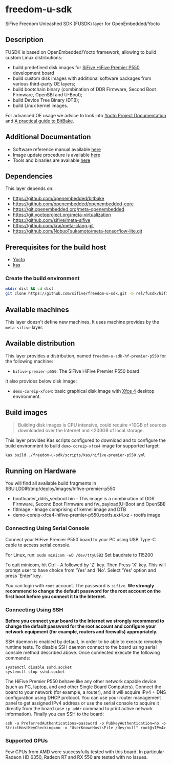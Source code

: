 # freedom-u-sdk
SiFive Freedom Unleashed SDK (FUSDK) layer for OpenEmbedded/Yocto

## Description

FUSDK is based on OpenEmbedded/Yocto framework, allowing to build custom Linux distributions:
- build predefined disk images for [SiFive HiFive Premier P550](https://www.sifive.com/boards/hifive-premier-p550) development board
- build custom disk images with additional software packages from various third-party OE layers;
- build bootchain binary (combination of DDR Firmware, Second Boot Firmware, OpenSBI and U-Boot); 
- build Device Tree Binary (DTB);
- build Linux kernel images.

For advanced OE usage we advice to look into [Yocto Project Documentation](http://docs.yoctoproject.org/) and [A practical guide to BitBake](https://a4z.gitlab.io/docs/BitBake/guide.html).

## Additional Documentation

- Software reference manual available [here](https://sifive.com/document-file/hifive-premier-p550-software-reference-manual)
- Image update procedure is available [here](https://www.sifive.com/document-file/hifive-premier-image-update-procedure)
- Tools and binaries are available [here](https://github.com/sifive/hifive-premier-p550-tools/tree/master)

## Dependencies

This layer depends on:
* https://github.com/openembedded/bitbake
* https://github.com/openembedded/openembedded-core
* https://git.openembedded.org/meta-openembedded
* https://git.yoctoproject.org/meta-virtualization
* https://github.com/sifive/meta-sifive
* https://github.com/kraj/meta-clang.git
* https://github.com/NobuoTsukamoto/meta-tensorflow-lite.git

## Prerequisites for the build host

* [Yocto](https://docs.yoctoproject.org/singleindex.html#compatible-linux-distribution)
* [kas](https://kas.readthedocs.io/en/latest/userguide.html#dependencies-installation)

### Create the build environment

```bash
mkdir dist && cd dist
git clone https://github.com/sifive/freedom-u-sdk.git -b rel/fusdk/hifive-premier-p550
```

## Available machines

This layer doesn't define new machines.
It uses machine provides by the `meta-sifive` layer.

## Available distribution

This layer provides a distribution, named `freedom-u-sdk-hf-premier-p550` for the following machine:
* `hifive-premier-p550`: The SiFive HiFive Premier P550 board

It also provides below disk image:
- `demo-coreip-xfce4`: basic graphical disk image with [Xfce 4](https://www.xfce.org/) desktop environment.

## Build images

>
> Building disk images is CPU intensive, could require <10GB of sources
> downloaded over the Internet and <200GB of local storage.

This layer provides Kas scripts configured to download and to configure the
build environment to build `demo-coreip-xfce4` image for supported target:

```bash
kas build ./freedom-u-sdk/scripts/kas/hifive-premier-p550.yml
```

## Running on Hardware

You will find all available build fragments in $BUILDDIR/tmp/deploy/images/hifive-premier-p550
* bootloader_ddr5_secboot.bin - This image is a combination of DDR Firmware, Second Boot Firmware and fw_payload(U-Boot and OpenSBI)
* fitImage - Image comprising of kernel image and DTB
* demo-coreip-xfce4-hifive-premier-p550.rootfs.ext4.xz - rootfs image

### Connecting Using Serial Console

Connect your HiFive Premier P550 board to your PC using USB Type-C cable to access serial console.

For Linux, run: `sudo minicom -wD /dev/ttyUSB2`
Set baudrate to 115200

To quit minicom, hit Ctrl - A followed by 'Z' key. Then Press 'X' key. This will
prompt user to have choice from 'Yes' and 'No'. Select 'Yes' option and press
'Enter' key.

You can login with `root` account. The password is `sifive`. __We strongly
recommend to change the default password  for the root account on the first
boot before you connect it to the Internet.__

### Connecting Using SSH

__Before you connect your board to the Internet we strongly recommend to change
the default password for the root account and configure your network equipment
(for example, routers and firewalls) appropriately.__

SSH daemon is enabled by default, in order to be able to execute remotely
runtime tests. To disable SSH daemon connect to the board using serial console
method described above. Once connected execute the following commands:

```
systemctl disable sshd.socket
systemctl stop sshd.socket
```

The HiFive Premier P550 behave like any other network capable
device (such as PC, laptop, and and other Single Board Computers).
Connect the board to your network (for example, a router), and it will acquire
IPv4 + DNS configuration using DHCP protocol. You can use your router
management panel to get assigned IPv4 address or use the serial console to
acquire it directly from the board (use `ip addr` command to print active
network information). Finally you can SSH to the board:

```
ssh -o PreferredAuthentications=password -o PubkeyAuthentication=no -o StrictHostKeyChecking=no -o "UserKnownHostsFile /dev/null" root@<IPv4>
```

### Supported GPUs

Few GPUs from AMD were successfully tested with this board. In particular
Radeon HD 6350, Radeon R7 and RX 550 are tested with no issues.
